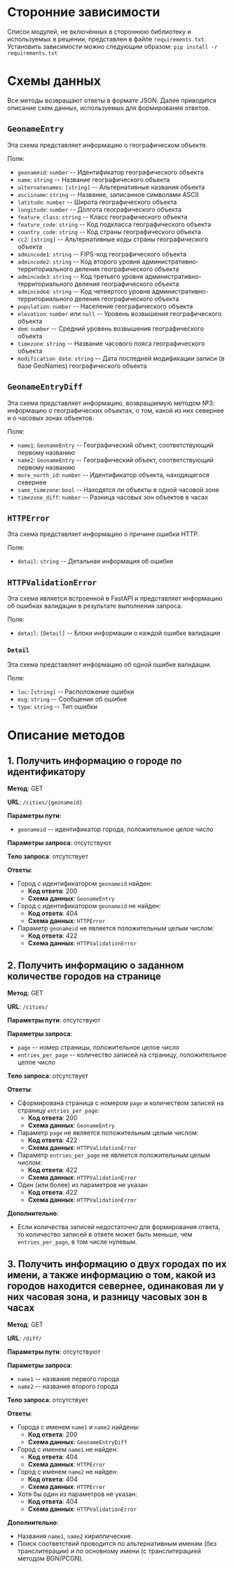 # Сторонние зависимости

Список модулей, не включённых в стороннюю библиотеку и используемых в решении, представлен в файле `requirements.txt`. Установить зависимости можно следующим образом:
`pip install -r requirements.txt`

# Схемы данных

Все методы возвращают ответы в формате JSON. Далее приводится описание схем данных, используемых для формирования ответов.

## `GeonameEntry`

Эта схема представляет информацию о географическом объекте.

Поля:
- `geonameid`: `number` -- Идентификатор географического объекта
- `name`: `string` -- Название географического объекта
- `alternatenames`: `[string]` -- Альтернативные названия объекта
- `asciiname`: `string` -- Название, записанное символами ASCII
- `latitude`: `number` -- Широта географического объекта
- `longitude`: `number` -- Долгота географического объекта
- `feature_class`: `string` -- Класс географического объекта
- `feature_code`: `string` -- Код подкласса географического объекта
- `country_code`: `string` -- Код страны географического объекта
- `cc2`: `[string]` -- Альтернативные коды страны географического объекта
- `admincode1`: `string` -- FIPS-код географического объекта
- `admincode2`: `string` -- Код второго уровня административно-территориального деления географического объекта
- `admincode3`: `string` -- Код третьего уровня административно-территориального деления географического объекта
- `admincode4`: `string` -- Код четвертого уровня административно-территориального деления географического объекта
- `population`: `number` -- Население географического объекта
- `elevation`: `number` или `null` -- Уровень возвышения географического объекта
- `dem`: `number` -- Средний уровень возвышения географического объекта
- `timezone`: `string` -- Название часового пояса географического объекта
- `modification_date`: `string` -- Дата последней модификации записи (в базе GeoNames) географического объекта

## `GeonameEntryDiff`

Эта схема представляет информацию, возвращаемую методом №3: информацию о географических объектах, о том, какой из них севернее и о часовых зонах объектов.

Поля:
- `name1`: `GeonameEntry` -- Географический объект, соответствующий первому названию
- `name2`: `GeonameEntry` -- Географический объект, соответствующий первому названию
- `more_north_id`: `number` -- Идентификатор объекта, находящегося севернее
- `same_timezone`: `bool` -- Находятся ли объекты в одной часовой зоне
- `timezone_diff`: `number` -- Разница часовых зон объектов в часах

## `HTTPError`

Эта схема представляет информацию о причине ошибки HTTP.

Поля:
- `detail`: `string` -- Детальная информация об ошибке

## `HTTPValidationError`

Эта схема является встроенной в FastAPI и представляет информацию об ошибках валидации в результате выполнения запроса.

Поля:
- `detail`: `[Detail]` -- Блоки информации о каждой ошибке валидации

### `Detail`

Эта схема представляет информацию об одной ошибке валидации.

Поля:
- `loc`: `[string]` -- Расположение ошибки
- `msg`: `string` -- Сообщение об ошибке
- `type`: `string` -- Тип ошибки

# Описание методов

## 1. Получить информацию о городе по идентификатору

**Метод**: GET

**URL**: `/cities/{geonameid}`

**Параметры пути**:
- `geonameid` -- идентификатор города, положительное целое число

**Параметры запроса**: отсутствуют

**Тело запроса**: отсутствует

**Ответы**:
- Город с идентификатором `geonameid` найден:
  - **Код ответа**: 200
  - **Схема данных**: `GeonameEntry`
- Город с идентификатором `geonameid` не найден:
  - **Код ответа**: 404
  - **Схема данных**: `HTTPError`
- Параметр `geonameid` не является положительным целым числом:
  - **Код ответа**: 422
  - **Схема данных**: `HTTPValidationError`

## 2. Получить информацию о заданном количестве городов на странице

**Метод**: GET

**URL**: `/cities/`

**Параметры пути**: отсутствуют

**Параметры запроса**: 
- `page` -- номер страницы, положительное целое число
- `entries_per_page` -- количество записей на страницу, положительное целое число

**Тело запроса**: отсутствует

**Ответы**:
- Сформирована страница с номером `page` и количеством записей на страницу `entries_per_page`:
  - **Код ответа**: 200
  - **Схема данных**: `GeonameEntry`
- Параметр `page` не является положительным целым числом:
  - **Код ответа**: 422
  - **Схема данных**: `HTTPValidationError`
- Параметр `entries_per_page` не является положительным целым числом:
  - **Код ответа**: 422
  - **Схема данных**: `HTTPValidationError`
- Один (или более) из параметров не указан
  - **Код ответа**: 422
  - **Схема данных**: `HTTPValidationError`

**Дополнительно**:
- Если количества записей недостаточно для формирования ответа, то количество записей в ответе может быть меньше, чем `entries_per_page`, в том числе нулевым.

## 3. Получить информацию о двух городах по их имени, а также информацию о том, какой из городов находится севернее, одинаковая ли у них часовая зона, и разницу часовых зон в часах

**Метод**: GET

**URL**: `/diff/`

**Параметры пути**: отсутствуют

**Параметры запроса**: 
- `name1` -- название первого города
- `name2` -- название второго города

**Тело запроса**: отсутствует

**Ответы**:
- Города с именем `name1` и `name2` найдены:
  - **Код ответа**: 200
  - **Схема данных**: `GeonameEntryDiff`
- Город с именем `name1` не найден:
  - **Код ответа**: 404
  - **Схема данных**: `HTTPError`
- Город с именем `name2` не найден:
  - **Код ответа**: 404
  - **Схема данных**: `HTTPError`
- Хотя бы один из параметров не указан:
  - **Код ответа**: 404
  - **Схема данных**: `HTTPValidationError`

**Дополнительно**:
- Названия `name1`, `name2` кириллические.
- Поиск соответствий проводится по альтернативным именам (без транслитерации) и по основному имени (с транслитерацией методом BGN/PCGN).